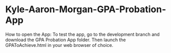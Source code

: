# Kyle-Aaron-Morgan-GPA-Probation-App
How to open the App: To test the app, go to the development branch and download the GPA Probation App folder. Then launch the GPAToAchieve.html in your web browser of choice.
